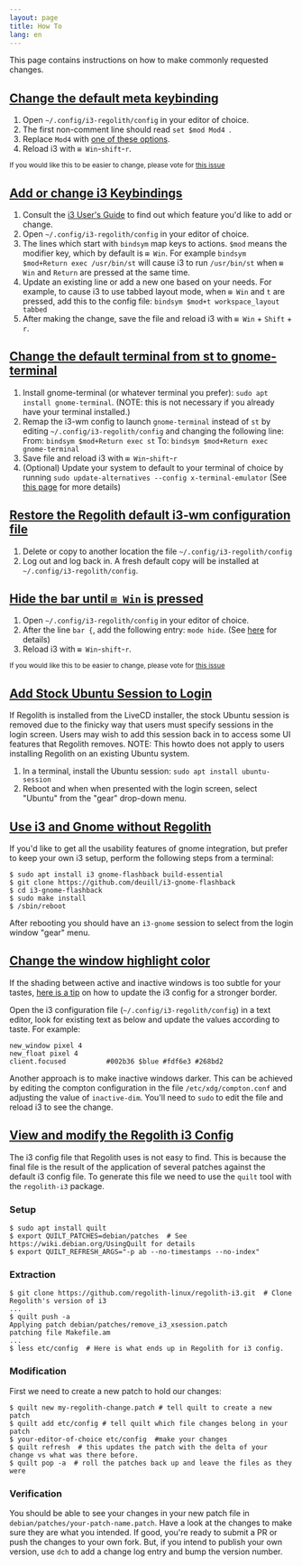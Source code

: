 ```yaml
---
layout: page
title: How To
lang: en
---
```


This page contains instructions on how to make commonly requested changes.

## [Change the default meta keybinding](#key-binding)
1. Open `~/.config/i3-regolith/config` in your editor of choice.
2. The first non-comment line should read `set $mod Mod4
`.
3. Replace `Mod4` with [one of these options](https://i3wm.org/docs/userguide.html#keybindings).
4. Reload i3 with `⊞ Win`-`shift`-`r`.

<sub>If you would like this to be easier to change, please vote for [this issue](https://github.com/regolith-linux/regolith-desktop/issues/16)</sub>

## [Add or change i3 Keybindings](#change-keybinging)
1. Consult the [i3 User's Guide](https://i3wm.org/docs/userguide.html) to find out which feature you'd like to add or change.
2. Open `~/.config/i3-regolith/config` in your editor of choice.
3. The lines which start with `bindsym` map keys to actions.  `$mod` means the modifier key, which by default is `⊞ Win`.  For example `bindsym $mod+Return exec /usr/bin/st` will cause i3 to run `/usr/bin/st` when `⊞ Win` and `Return` are pressed at the same time.
4. Update an existing line or add a new one based on your needs.  For example, to cause i3 to use tabbed layout mode, when `⊞ Win` and `t` are pressed, add this to the config file: `bindsym $mod+t workspace_layout tabbed`
5. After making the change, save the file and reload i3 with `⊞ Win` + `Shift` + `r`.

## [Change the default terminal from st to gnome-terminal](#default-term)

1. Install gnome-terminal (or whatever terminal you prefer): `sudo apt install gnome-terminal`. (NOTE: this is not necessary if you already have your terminal installed.)
2. Remap the i3-wm config to launch `gnome-terminal` instead of `st` by editing `~/.config/i3-regolith/config` and changing the following line:
From: `bindsym $mod+Return exec st`
To: `bindsym $mod+Return exec gnome-terminal`
3. Save file and reload i3 with `⊞ Win`-`shift`-`r`
4. (Optional) Update your system to default to your terminal of choice by running `sudo update-alternatives --config x-terminal-emulator` (See [this page](https://askubuntu.com/questions/578293/is-it-possible-to-remove-the-default-terminal-and-replace-it-with-some-other-ter) for more details)

## [Restore the Regolith default i3-wm configuration file](#default-i3-config)
1. Delete or copy to another location the file `~/.config/i3-regolith/config`
2. Log out and log back in.  A fresh default copy will be installed at `~/.config/i3-regolith/config`.

## [Hide the bar until `⊞ Win` is pressed](#hide-bar)

1. Open `~/.config/i3-regolith/config` in your editor of choice.
2. After the line `bar {`, add the following entry: `mode hide`. (See [here](https://i3wm.org/docs/userguide.html#_configuring_i3bar) for details)
3. Reload i3 with `⊞ Win`-`shift`-`r`.

<sub>If you would like this to be easier to change, please vote for [this issue](https://github.com/regolith-linux/regolith-desktop/issues/16)</sub>

## [Add Stock Ubuntu Session to Login](#stock-ubuntu)

If Regolith is installed from the LiveCD installer, the stock Ubuntu session is removed due to the finicky way that users must specify sessions in the login screen. Users may wish to add this session back in to access some UI features that Regolith removes.  NOTE: This howto does not apply to users installing Regolith on an existing Ubuntu system.

1. In a terminal, install the Ubuntu session: `sudo apt install ubuntu-session`
2. Reboot and when when presented with the login screen, select "Ubuntu" from the "gear" drop-down menu.

## [Use i3 and Gnome without Regolith](#i3-gnome-no-regolith)

If you'd like to get all the usability features of gnome integration, but prefer to keep your own i3 setup, perform the following steps from a terminal:
```
$ sudo apt install i3 gnome-flashback build-essential 
$ git clone https://github.com/deuill/i3-gnome-flashback
$ cd i3-gnome-flashback
$ sudo make install
$ /sbin/reboot
```

After rebooting you should have an `i3-gnome` session to select from the login window "gear" menu.

## [Change the window highlight color](#window-highlight-color)

If the shading between active and inactive windows is too subtle for your tastes, [here is a tip](https://github.com/regolith-linux/regolith-desktop/issues/42#issuecomment-503789313) on how to update the i3 config for a stronger border.

Open the i3 configuration file (`~/.config/i3-regolith/config`) in a text editor, look for existing text as below and update the values according to taste.  For example:
```
new_window pixel 4
new_float pixel 4
client.focused          #002b36 $blue #fdf6e3 #268bd2
```

Another approach is to make inactive windows darker.  This can be achieved by editing the compton configuration in the file `/etc/xdg/compton.conf` and adjusting the value of `inactive-dim`.  You'll need to `sudo` to edit the file and reload i3 to see the change.

## [View and modify the Regolith i3 Config](#i3-config)
The i3 config file that Regolith uses is not easy to find.  This is because the final file is the result of the application of several patches against the default i3 config file.  To generate this file we need to use the `quilt` tool with the `regolith-i3` package.

### Setup
```
$ sudo apt install quilt
$ export QUILT_PATCHES=debian/patches  # See https://wiki.debian.org/UsingQuilt for details
$ export QUILT_REFRESH_ARGS="-p ab --no-timestamps --no-index"
```

### Extraction
```
$ git clone https://github.com/regolith-linux/regolith-i3.git  # Clone Regolith's version of i3
...
$ quilt push -a 
Applying patch debian/patches/remove_i3_xsession.patch
patching file Makefile.am
...
$ less etc/config  # Here is what ends up in Regolith for i3 config.
```

### Modification
First we need to create a new patch to hold our changes:
```
$ quilt new my-regolith-change.patch # tell quilt to create a new patch
$ quilt add etc/config # tell quilt which file changes belong in your patch
$ your-editor-of-choice etc/config  #make your changes
$ quilt refresh  # this updates the patch with the delta of your change vs what was there before.
$ quilt pop -a  # roll the patches back up and leave the files as they were
```

### Verification
You should be able to see your changes in your new patch file in `debian/patches/your-patch-name.patch`.  Have a look at the changes to make sure they are what you intended.  If good, you're ready to submit a PR or push the changes to your own fork.  But, if you intend to publish your own version, use `dch` to add a change log entry and bump the version number.
